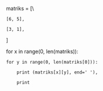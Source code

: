 matriks =  [\

    [6, 5],
    
    [3, 1],
]

for x in range(0, len(matriks)):

    for y in range(0, len(matriks[0])):
    
        print (matriks[x][y], end=' '),
        
        print
